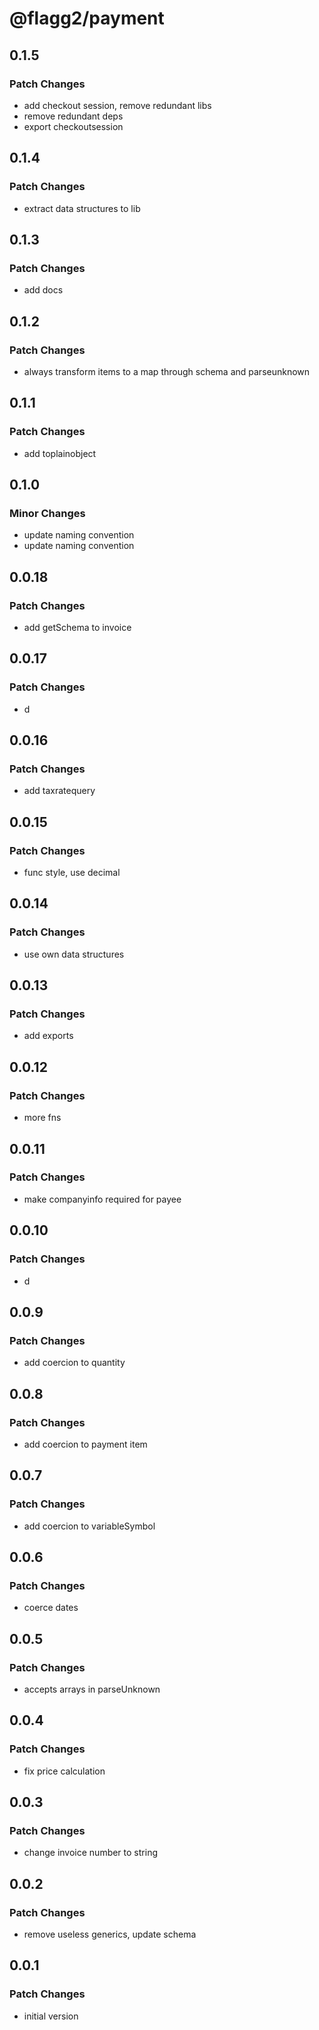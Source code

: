 # @flagg2/payment

## 0.1.5

### Patch Changes

-  add checkout session, remove redundant libs
-  remove redundant deps
-  export checkoutsession

## 0.1.4

### Patch Changes

-  extract data structures to lib

## 0.1.3

### Patch Changes

-  add docs

## 0.1.2

### Patch Changes

-  always transform items to a map through schema and parseunknown

## 0.1.1

### Patch Changes

-  add toplainobject

## 0.1.0

### Minor Changes

-  update naming convention
-  update naming convention

## 0.0.18

### Patch Changes

-  add getSchema to invoice

## 0.0.17

### Patch Changes

-  d

## 0.0.16

### Patch Changes

-  add taxratequery

## 0.0.15

### Patch Changes

-  func style, use decimal

## 0.0.14

### Patch Changes

-  use own data structures

## 0.0.13

### Patch Changes

-  add exports

## 0.0.12

### Patch Changes

-  more fns

## 0.0.11

### Patch Changes

-  make companyinfo required for payee

## 0.0.10

### Patch Changes

-  d

## 0.0.9

### Patch Changes

-  add coercion to quantity

## 0.0.8

### Patch Changes

-  add coercion to payment item

## 0.0.7

### Patch Changes

-  add coercion to variableSymbol

## 0.0.6

### Patch Changes

-  coerce dates

## 0.0.5

### Patch Changes

-  accepts arrays in parseUnknown

## 0.0.4

### Patch Changes

-  fix price calculation

## 0.0.3

### Patch Changes

-  change invoice number to string

## 0.0.2

### Patch Changes

-  remove useless generics, update schema

## 0.0.1

### Patch Changes

-  initial version
